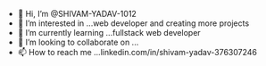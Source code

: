 - 👋 Hi, I’m @SHIVAM-YADAV-1012
- 👀 I’m interested in ...web developer and creating more projects
- 🌱 I’m currently learning ...fullstack web developer
- 💞️ I’m looking to collaborate on ...
- 📫 How to reach me ...linkedin.com/in/shivam-yadav-376307246


<!---
SHIVAM-YADAV-1012/SHIVAM-YADAV-1012 is a ✨ special ✨ repository because its `README.md` (this file) appears on your GitHub profile.
You can click the Preview link to take a look at your changes.
--->
